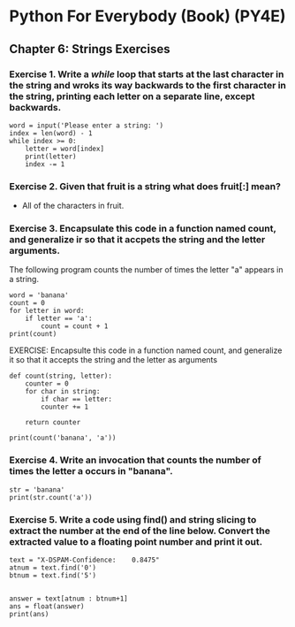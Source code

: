 # Python For Everybody (Book) (PY4E)

## Chapter 6: Strings Exercises

### Exercise 1. Write a *while* loop that starts at the last character in the string and wroks its way backwards to the first character in the string, printing each letter on a separate line, except backwards.
```
word = input('Please enter a string: ')
index = len(word) - 1
while index >= 0:
    letter = word[index]
    print(letter)
    index -= 1
```

### Exercise 2. Given that fruit is a string what does fruit[:] mean?
- All of the characters in fruit.

### Exercise 3. Encapsulate this code in a function named __count__, and generalize ir so that it accpets the string and the letter arguments.
The following program counts the number of times the letter "a" 
appears in a string.
```
word = 'banana'
count = 0
for letter in word:
    if letter == 'a':
        count = count + 1
print(count)
```
EXERCISE: Encapsulte this code in a function named count, and
generalize it so that it accepts the string and the letter as arguments
```
def count(string, letter):
    counter = 0
    for char in string:
        if char == letter:
        counter += 1
    
    return counter

print(count('banana', 'a'))
```

### Exercise 4. Write an invocation that counts the number of times the letter a occurs in "banana".
```
str = 'banana'
print(str.count('a'))
```

### Exercise 5.  Write a code using find() and string slicing to extract the number at the end of the line below. Convert the extracted value to a floating point number and print it out.
```
text = "X-DSPAM-Confidence:    0.8475"
atnum = text.find('0')
btnum = text.find('5')


answer = text[atnum : btnum+1]
ans = float(answer)
print(ans)
```
